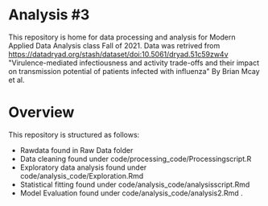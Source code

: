 # Analysis #3
This repository is home for data processing and analysis for Modern Applied Data Analysis class Fall of 2021. 
Data was retrived from https://datadryad.org/stash/dataset/doi:10.5061/dryad.51c59zw4v 
"Virulence-mediated infectiousness and activity trade-offs and their impact on transmission potential of patients infected with influenza" By Brian Mcay et al. 
# Overview

This repository is structured as follows:

- Rawdata found in Raw Data folder
- Data cleaning found under code/processing_code/Processingscript.R
- Exploratory data analysis found under code/analysis_code/Exploration.Rmd
- Statistical fitting found under code/analysis_code/analysisscript.Rmd
- Model Evaluation found under code/analysis_code/analysis2.Rmd
.


